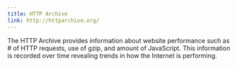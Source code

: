 ```yaml
---
title: HTTP Archive
link: http://httparchive.org/
---
```


The HTTP Archive provides information about website performance such as # of HTTP requests, use of gzip, and amount of JavaScript. This information is recorded over time revealing trends in how the Internet is performing.

